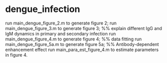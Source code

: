 # dengue_infection

run main_dengue_figure_2.m to generate figure 2;
run main_dengue_figure_3.m to generate figure 3;  %% explain different IgG and IgM dynamics in primary and secondary infection
run main_dengue_figure_4.m to generate figure 4;  %% data fitting
run main_dengue_figure_5a.m to generate figure 5a; %% Antibody-dependent enhancement effect
run main_para_est_figure_4.m to estimate parameters in figure 4. 
